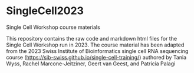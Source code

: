 # SingleCell2023
Single Cell Workshop course materials

This repository contains the raw code and markdown html files for the Single Cell Workshop run in 2023. The course material has been adapted from the 2023 Swiss Institute of Bioinformatics single cell RNA sequencing course (https://sib-swiss.github.io/single-cell-training/) authored by Tania Wyss, Rachel Marcone-Jeitziner, Geert van Geest, and Patricia Palagi
